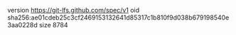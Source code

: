 version https://git-lfs.github.com/spec/v1
oid sha256:ae01cdeb25c3cf2469153132641d85317c1b810f9d038b679198540e3aa0228d
size 8784
